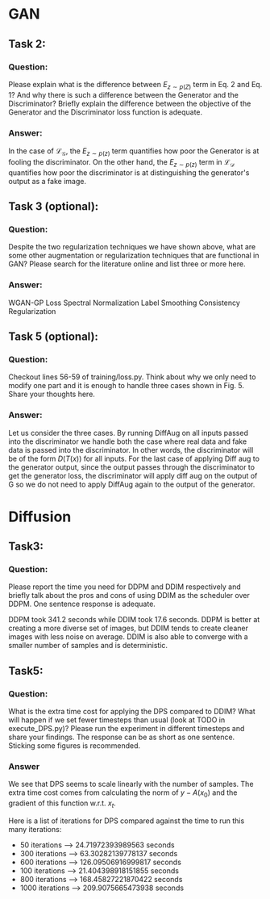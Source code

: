 
# GAN
## Task 2:
### Question:
Please explain what is the difference between $E_{z∼p(Z)}$ term in Eq. 2 and Eq. 1? And why there is such a difference between the Generator and the Discriminator? Briefly explain the difference between the objective of the Generator and the Discriminator loss function is adequate.

### Answer:
In the case of $\mathcal{L}_\mathcal{G}$, the $E_{z∼p(z)}$ term quantifies how poor the Generator is at fooling the discriminator. On the other hand, the $E_{z∼p(z)}$ term in $\mathcal{L}_\mathcal{D}$ quantifies how poor the discriminator is at distinguishing the generator's output as a fake image.

## Task 3 (optional):
### Question:
Despite the two regularization techniques we have shown above, what are some other
augmentation or regularization techniques that are functional in GAN? Please search for the literature online and list
three or more here.

### Answer:
WGAN-GP Loss
Spectral Normalization
Label Smoothing
Consistency Regularization

## Task 5 (optional):
### Question: 
Checkout lines 56-59 of training/loss.py. Think about why we only need to modify
one part and it is enough to handle three cases shown in Fig. 5. Share your thoughts here.

### Answer:
Let us consider the three cases. By running DiffAug on all inputs passed into the discriminator we handle both the case where real data and fake data is passed into the discriminator. In other words, the discriminator will be of the form $D(T(x))$ for all inputs. For the last case of applying Diff aug to the generator output, since the output passes through the discriminator to get the generator loss, the discriminator will apply diff aug on the output of G so we do not need to apply DiffAug again to the output of the generator.


# Diffusion
## Task3:
### Question:
Please report the time you need for DDPM and DDIM respectively and briefly talk about the pros and cons of
using DDIM as the scheduler over DDPM. One sentence response is adequate.

DDPM took 341.2 seconds while DDIM took 17.6 seconds. DDPM is better at creating a more diverse set of images, but DDIM tends to create cleaner images with less noise on average. DDIM is also able to converge with a smaller number of samples and is deterministic. 

## Task5:
### Question:
What is the extra time cost for applying the DPS compared to DDIM? What will happen if we set
fewer timesteps than usual (look at TODO in execute_DPS.py)? Please run the experiment in different timesteps and share your findings. The response can be as short as one sentence. Sticking some figures is recommended.

### Answer
We see that DPS seems to scale linearly with the number of samples. The extra time cost comes from calculating the norm of $y - A(x_0)$ and the gradient of this function w.r.t. $x_t$.

Here is a list of iterations for DPS compared against the time to run this many iterations:
- 50 iterations --> 24.71972393989563 seconds
- 300 iterations --> 63.30282139778137 seconds 
- 600 iterations --> 126.09506916999817 seconds
- 100 iterations --> 21.404398918151855 seconds
- 800 iterations --> 168.45827221870422 seconds
- 1000 iterations --> 209.9075665473938 seconds
